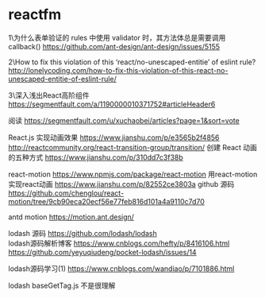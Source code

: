 # reactfm


1\为什么表单验证的 rules 中使用 validator 时，其方法体总是需要调用 callback()
https://github.com/ant-design/ant-design/issues/5155



2\How to fix this violation of this ‘react/no-unescaped-entitie’ of eslint rule?
http://lonelycoding.com/how-to-fix-this-violation-of-this-react-no-unescaped-entitie-of-eslint-rule/

3\深入浅出React高阶组件
https://segmentfault.com/a/1190000010371752#articleHeader6


阅读
https://segmentfault.com/u/xuchaobei/articles?page=1&sort=vote



React.js 实现动画效果
https://www.jianshu.com/p/e3565b2f4856
http://reactcommunity.org/react-transition-group/transition/
创建 React 动画的五种方式
https://www.jianshu.com/p/310dd7c3f38b

react-motion
https://www.npmjs.com/package/react-motion
用react-motion实现react动画
https://www.jianshu.com/p/82552ce3803a
github 源码
https://github.com/chenglou/react-motion/tree/9cb90eca20ecf56e77feb816d101a4a9110c7d70 

antd motion
https://motion.ant.design/

lodash 源码
https://github.com/lodash/lodash   
lodash源码解析博客
https://www.cnblogs.com/hefty/p/8416106.html
https://github.com/yeyuqiudeng/pocket-lodash/issues/14

lodash源码学习(1)
https://www.cnblogs.com/wandiao/p/7101886.html


lodash  baseGetTag.js  不是很理解